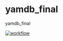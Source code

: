 # yamdb_final
yamdb_final

[![workflow](https://github.com/vavilovnv/yamdb_final/actions/workflows/yamdb_workflow.yml/badge.svg?branch=master)](https://github.com/vavilovnv/yamdb_final/actions/workflows/yamdb_workflow.yml)
